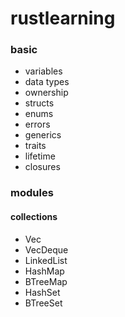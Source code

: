 # rustlearning

### basic

- variables
- data types
- ownership
- structs
- enums
- errors
- generics
- traits
- lifetime
- closures

### modules

#### collections
- Vec
- VecDeque
- LinkedList
- HashMap
- BTreeMap
- HashSet
- BTreeSet

